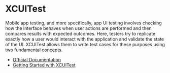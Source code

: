 # XCUITest

Mobile app testing, and more specifically, app UI testing involves checking how the interface behaves when user actions are performed and then compares results with expected outcomes. Here, testers try to replicate exactly how a user would interact with the application and validate the state of the UI. XCUITest allows them to write test cases for these purposes using two fundamental concepts.

- [Official Documentation](https://developer.apple.com/documentation/xctest/)
- [Getting Started with XCUITest](https://www.browserstack.com/guide/getting-started-xcuitest-framework)